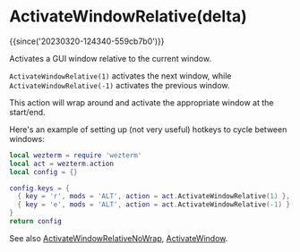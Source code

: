 # ActivateWindowRelative(delta)

{{since('20230320-124340-559cb7b0')}}

Activates a GUI window relative to the current window.

`ActivateWindowRelative(1)` activates the next window, while
`ActivateWindowRelative(-1)` activates the previous window.

This action will wrap around and activate the appropriate window
at the start/end.

Here's an example of setting up (not very useful) hotkeys to cycle between
windows:

```lua
local wezterm = require 'wezterm'
local act = wezterm.action
local config = {}

config.keys = {
  { key = 'r', mods = 'ALT', action = act.ActivateWindowRelative(1) },
  { key = 'e', mods = 'ALT', action = act.ActivateWindowRelative(-1) },
}
return config
```

See also [ActivateWindowRelativeNoWrap](ActivateWindowRelativeNoWrap.md),
[ActivateWindow](ActivateWindow.md).
